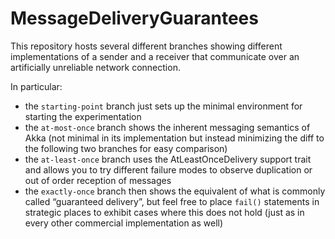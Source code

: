 MessageDeliveryGuarantees
=========================

This repository hosts several different branches showing different implementations of a sender and a receiver that communicate over an artificially unreliable network connection.

In particular:

* the `starting-point` branch just sets up the minimal environment for starting the experimentation
* the `at-most-once` branch shows the inherent messaging semantics of Akka (not minimal in its implementation but instead minimizing the diff to the following two branches for easy comparison)
* the `at-least-once` branch uses the AtLeastOnceDelivery support trait and allows you to try different failure modes to observe duplication or out of order reception of messages
* the `exactly-once` branch then shows the equivalent of what is commonly called “guaranteed delivery”, but feel free to place `fail()` statements in strategic places to exhibit cases where this does not hold (just as in every other commercial implementation as well)
